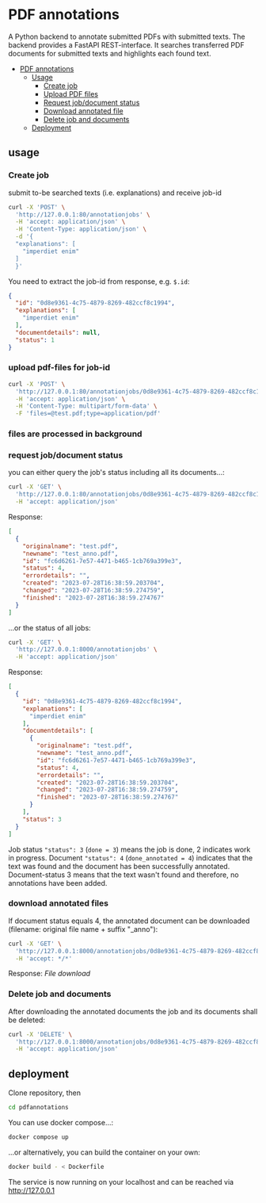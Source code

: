 # PDF annotations
A Python backend to annotate submitted PDFs with submitted texts. The backend provides a FastAPI REST-interface. It searches transferred PDF documents for submitted texts and highlights each found text.

- [PDF annotations](#pdf-annotations)
  - [Usage](#usage)
    - [Create job](#create-job)
    - [Upload PDF files](#upload-pdf-files-for-job-id)
    - [Request job/document status](#request-jobdocument-status)
    - [Download annotated file](#download-annotated-files)
    - [Delete job and documents](#delete-job-and-documents)
  - [Deployment](#deployment)
## usage
### Create job
submit to-be searched texts (i.e. explanations) and receive job-id
```bash
curl -X 'POST' \
  'http://127.0.0.1:80/annotationjobs' \
  -H 'accept: application/json' \
  -H 'Content-Type: application/json' \
  -d '{
  "explanations": [
    "imperdiet enim"
  ]
  }'
```
You need to extract the job-id from response, e.g. `$.id`:
```json
{
  "id": "0d8e9361-4c75-4879-8269-482ccf8c1994",
  "explanations": [
    "imperdiet enim"
  ],
  "documentdetails": null,
  "status": 1
}
```
### upload pdf-files for job-id
```bash
curl -X 'POST' \
  'http://127.0.0.1:80/annotationjobs/0d8e9361-4c75-4879-8269-482ccf8c1994/documents' \
  -H 'accept: application/json' \
  -H 'Content-Type: multipart/form-data' \
  -F 'files=@test.pdf;type=application/pdf'
```
### files are processed in background
### request job/document status
you can either query the job's status including all its documents...:
```bash
curl -X 'GET' \
  'http://127.0.0.1:80/annotationjobs/0d8e9361-4c75-4879-8269-482ccf8c1994/documents' \
  -H 'accept: application/json'
```
Response:
```json
[
  {
    "originalname": "test.pdf",
    "newname": "test_anno.pdf",
    "id": "fc6d6261-7e57-4471-b465-1cb769a399e3",
    "status": 4,
    "errordetails": "",
    "created": "2023-07-28T16:38:59.203704",
    "changed": "2023-07-28T16:38:59.274759",
    "finished": "2023-07-28T16:38:59.274767"
  }
]
```
...or the status of all jobs:
```bash
curl -X 'GET' \
  'http://127.0.0.1:8000/annotationjobs' \
  -H 'accept: application/json'
```
Response:
```json
[
  {
    "id": "0d8e9361-4c75-4879-8269-482ccf8c1994",
    "explanations": [
      "imperdiet enim"
    ],
    "documentdetails": [
      {
        "originalname": "test.pdf",
        "newname": "test_anno.pdf",
        "id": "fc6d6261-7e57-4471-b465-1cb769a399e3",
        "status": 4,
        "errordetails": "",
        "created": "2023-07-28T16:38:59.203704",
        "changed": "2023-07-28T16:38:59.274759",
        "finished": "2023-07-28T16:38:59.274767"
      }
    ],
    "status": 3
  }
]
```
Job status `"status": 3` (`done = 3`) means the job is done, 2 indicates work in progress.
Document `"status": 4` (`done_annotated = 4`) indicates that the text was found and the document has been successfully annotated. Document-status 3 means that the text wasn't found and therefore, no annotations have been added.
### download annotated files
If document status equals 4, the annotated document can be downloaded (filename: original file name + suffix "_anno"):
```bash
curl -X 'GET' \
  'http://127.0.0.1:8000/annotationjobs/0d8e9361-4c75-4879-8269-482ccf8c1994/documents/fc6d6261-7e57-4471-b465-1cb769a399e3' \
  -H 'accept: */*'
```
Response:
*File download*
### Delete job and documents
After downloading the annotated documents the job and its documents shall be deleted:
```bash
curl -X 'DELETE' \
  'http://127.0.0.1:8000/annotationjobs/0d8e9361-4c75-4879-8269-482ccf8c1994' \
  -H 'accept: application/json'
```
## deployment
Clone repository, then
```bash
cd pdfannotations
```
You can use docker compose...:
```bash
docker compose up
```
...or alternatively, you can build the container on your own:
```bash
docker build - < Dockerfile
```
The service is now running on your localhost and can be reached via http://127.0.0.1